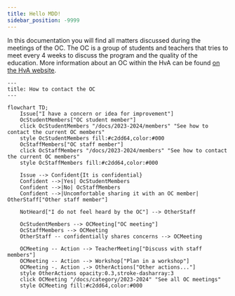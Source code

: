 ```yaml
---
title: Hello MDD!
sidebar_position: -9999
---
```


In this documentation you will find all matters discussed during the meetings of the OC. The OC is a group of students and teachers that tries to meet every 4 weeks to discuss the program and the quality of the education. More information about an OC within the HvA can be found [on the HvA website](https://www.hva.nl/praktisch/algemeen/faculteiten/fmr/opleidingscommissies/opleidingscommissies-fmr.html).

```mermaid
---
title: How to contact the OC
---

flowchart TD;
    Issue["I have a concern or idea for improvement"]
    OcStudentMembers["OC student member"]
    click OcStudentMembers "/docs/2023-2024/members" "See how to contact the current OC members"
    style OcStudentMembers fill:#c2dd64,color:#000
    OcStaffMembers["OC staff member"]
    click OcStaffMembers "/docs/2023-2024/members" "See how to contact the current OC members"
    style OcStaffMembers fill:#c2dd64,color:#000

    Issue --> Confident{It is confidential}
    Confident -->|Yes| OcStudentMembers
    Confident -->|No| OcStaffMembers
    Confident -->|Uncomfortable sharing it with an OC member| OtherStaff["Other staff member"]

    NotHeard["I do not feel heard by the OC"] --> OtherStaff

    OcStudentMembers --> OCMeeting["OC meeting"]
    OcStaffMembers --> OCMeeting
    OtherStaff -- confidentially shares concerns --> OCMeeting

    OCMeeting -- Action --> TeacherMeeting["Discuss with staff members"]
    OCMeeting -- Action --> Workshop["Plan in a workshop"]
    OCMeeting -. Action .-> OtherActions["Other actions..."]
    style OtherActions opacity:0.3,stroke-dasharray:3
    click OCMeeting "/docs/category/2023-2024" "See all OC meetings"
    style OCMeeting fill:#c2dd64,color:#000
```
